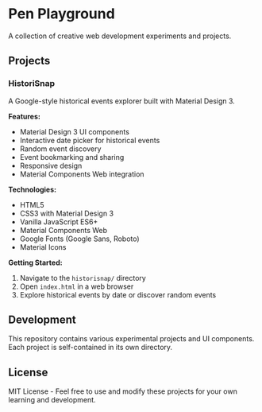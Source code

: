 # Pen Playground

A collection of creative web development experiments and projects.

## Projects

### HistoriSnap
A Google-style historical events explorer built with Material Design 3.

**Features:**
- Material Design 3 UI components
- Interactive date picker for historical events
- Random event discovery
- Event bookmarking and sharing
- Responsive design
- Material Components Web integration

**Technologies:**
- HTML5
- CSS3 with Material Design 3
- Vanilla JavaScript ES6+
- Material Components Web
- Google Fonts (Google Sans, Roboto)
- Material Icons

**Getting Started:**
1. Navigate to the `historisnap/` directory
2. Open `index.html` in a web browser
3. Explore historical events by date or discover random events

## Development

This repository contains various experimental projects and UI components. Each project is self-contained in its own directory.

## License

MIT License - Feel free to use and modify these projects for your own learning and development.